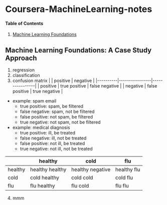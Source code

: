 # Coursera-MachineLearning-notes
#### Table of Contents
1. [Machine Learning Foundations](#anchor_1)<br/>

## Machine Learning Foundations: A Case Study Approach<a name="anchor_1"></a>
1. regression
2. classification
3. confusion matrix
    |          | positive       | negative       |
    |----------|----------------|----------------|
    | positive | true positive  | false negative |
    | negative | false positive | true negative  |
  - example: spam email
    - true positive: spam, be filtered
    - false negative: spam, not be filtered
    - false positive: not spam, be filtered
    - true negative: not spam, not be filtered
  - example: medical diagnosis
    - true positive: ill, be treated
    - false negative: ill, not be treated
    - false positive: not ill, be treated
    - true negative: not ill, not be treated
    
  |         | healthy         | cold             | flu         |
  |---------|-----------------|------------------|-------------|
  | healthy | healthy healthy | healthy negative | healthy flu |
  | cold    | cold healthy    | cold cold        | cold flu    | 
  | flu     | flu healthy     | flu cold         | flu flu     |
4. mmm
